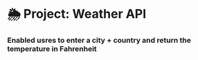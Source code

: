 # 🌦 Project: Weather API

### Enabled usres to enter a city + country and return the temperature in Fahrenheit
